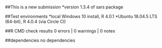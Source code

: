 
##This is a new submission
*version 1.3.4 of sars package

##Test environments
*local Windows 10 install, R 4.0.1
*Ubuntu 18.04.5 LTS (64-bit), R 4.0.4 (via Circle CI)
 
##R CMD check results
0 errors | 0 warnings | 0 notes

##dependencies
no dependencies
